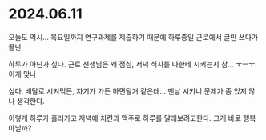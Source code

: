 # 2024.06.11

오늘도 역시... 목요일까지 연구과제를 제출하기 때문에 하루종일 근로에서 글만 쓰다가 끝난

하루가 아닌가 싶다. 근로 선생님은 왜 점심, 저녁 식사를 나한테 시키는지 참... ㅜㅡㅜ 이게 맞나

싶다. 배달로 시켜먹든, 자기가 가든 하면될거 같은데... 맨날 시키니 문제가 좀 있지 않나 생각한다.

이렇게 하루가 흘러가고 저녁에 치킨과 맥주로 하루를 달래보려고한다. 그게 바로 행복 아닐까?
